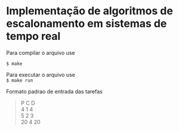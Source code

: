 # Implementação de algoritmos de escalonamento em sistemas de tempo real

Para compilar o arquivo use  

``` $ make ```

Para executar o arquivo use  
``` $ make run ```

Formato padrao de entrada das tarefas
> P C D  
> 4 1 4  
> 5 2 3  
> 20 4 20  
